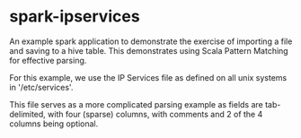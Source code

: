 spark-ipservices
================

  An example spark application to demonstrate the exercise of
importing a file and saving to a hive table. This demonstrates
using Scala Pattern Matching for effective parsing.

  For this example, we use the IP Services file as defined
on all unix systems in '/etc/services'.  

  This file serves as a more complicated parsing example as 
fields are tab-delimited, with four (sparse) columns, with 
comments and 2 of the 4 columns being optional.


